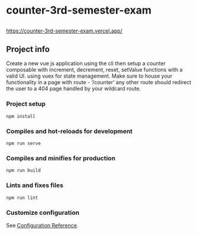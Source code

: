 # counter-3rd-semester-exam

##
https://counter-3rd-semester-exam.vercel.app/

## Project info

Create a new vue js application using the cli then setup a counter composable with increment, decrement, reset, setValue functions with a valid UI. using vuex for state management. Make sure to house your functionality in a page with route - ‘/counter’ any other route should redirect the user to a 404 page handled by your wildcard route.

### Project setup
```
npm install
```

### Compiles and hot-reloads for development
```
npm run serve
```

### Compiles and minifies for production
```
npm run build
```

### Lints and fixes files
```
npm run lint
```

### Customize configuration
See [Configuration Reference](https://cli.vuejs.org/config/).
